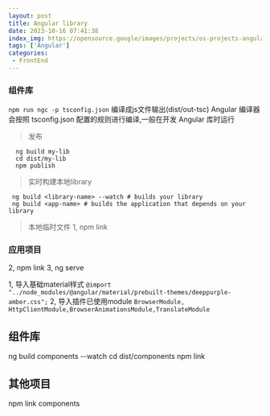```yaml
---
layout: post
title: Angular library
date: 2023-10-16 07:41:38
index_img: https://opensource.google/images/projects/os-projects-angular_thumbnail.png
tags: ['Angular']
categories:
 - FrontEnd
---
```


### 组件库

`npm run ngc -p tsconfig.json` 编译成js文件输出(dist/out-tsc)
Angular 编译器会按照 tsconfig.json 配置的规则进行编译,一般在开发 Angular 库时运行

> 发布
```shell
  ng build my-lib
  cd dist/my-lib
  npm publish
```

> 实时构建本地library
```shell
 ng build <library-name> --watch # builds your library
 ng build <app-name> # builds the application that depends on your library
```

> 本地临时文件
1, npm link


### 应用项目

2, npm link <components>
3, ng serve


1, 导入基础material样式
`@import "../node_modules/@angular/material/prebuilt-themes/deeppurple-amber.css";`
2, 导入插件已使用module
`BrowserModule, HttpClientModule,BrowserAnimationsModule,TranslateModule`


## 组件库
ng build components --watch
cd dist/components
npm link

## 其他项目
npm link components
